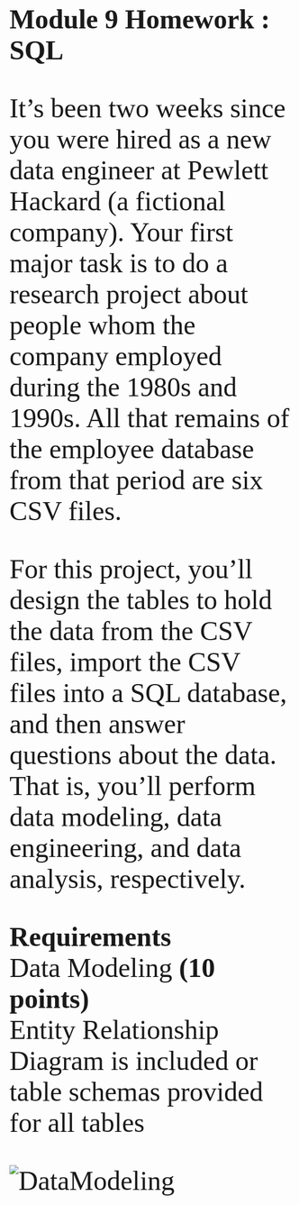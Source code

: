 <font face="Georgia"><font size="16"><b>Module 9 Homework : SQL</title></br></b>

It’s been two weeks since you were hired as a new data engineer at Pewlett Hackard (a fictional company). Your first major task is to do a research project about people whom the company employed during the 1980s and 1990s. All that remains of the employee database from that period are six CSV files.</br>

For this project, you’ll design the tables to hold the data from the CSV files, import the CSV files into a SQL database, and then answer questions about the data. That is, you’ll perform data modeling, data engineering, and data analysis, respectively.</br>

<b>Requirements</br></b>
Data Modeling <b>(10 points)</b></br>
Entity Relationship Diagram is included or table schemas provided for all tables</br>


![DataModeling](https://github.com/molleighH/SQL-Challenge/assets/144710935/c74f1e69-8ddd-4b12-a119-73e1f887e5c9) </br>

